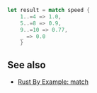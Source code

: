 ```rust
let result = match speed {
    1..=4 => 1.0,
    5..=8 => 0.9,
    9..=10 => 0.77,
    _ => 0.0
    }
```

## See also
- [Rust By Example: match](https://doc.rust-lang.org/rust-by-example/flow_control/match.html)